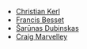 * [Christian Kerl](https://github.com/christiankerl)
* [Francis Besset](https://github.com/francisbesset)
* [Šarūnas Dubinskas](https://github.com/sarunas)
* [Craig Marvelley](https://github.com/craigmarvelley)
